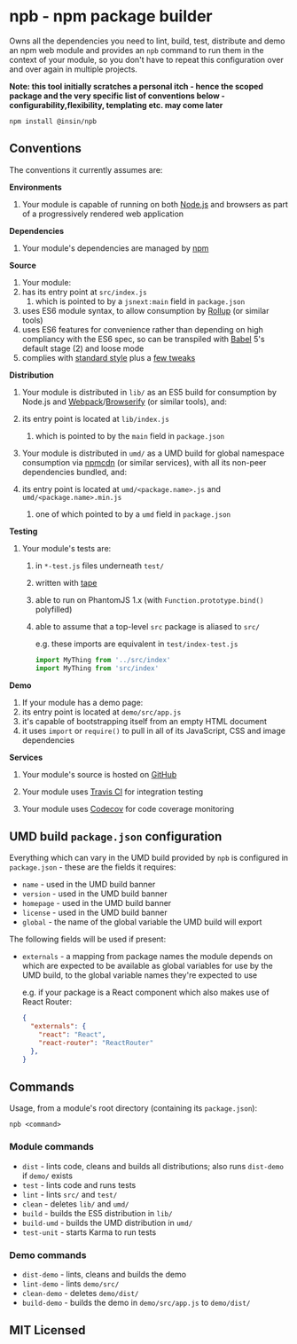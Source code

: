 # npb - npm package builder

Owns all the dependencies you need to lint, build, test, distribute and demo an npm web module and provides an `npb` command to run them in the context of your module, so you don't have to repeat this configuration over and over again in multiple projects.

**Note: this tool initially scratches a personal itch - hence the scoped package and the very specific list of conventions below - configurability,flexibility, templating etc. may come later**

```
npm install @insin/npb
```

## Conventions

The conventions it currently assumes are:

**Environments**

1. Your module is capable of running on both [Node.js](https://nodejs.or) and browsers as part of a progressively rendered web application

**Dependencies**

1. Your module's dependencies are managed by [npm](https://www.npmjs.com/)

**Source**

1. Your module:
  1. has its entry point at `src/index.js`
     1. which is pointed to by a `jsnext:main` field in `package.json`
  1. uses ES6 module syntax, to allow consumption by [Rollup](https://github.com/rollup/rollup) (or similar tools)
  1. uses ES6 features for convenience rather than depending on high compliancy with the ES6 spec, so can be transpiled with [Babel](http://babeljs.io) 5's default stage (2) and loose mode
  1. complies with [standard style](https://github.com/feross/standard) plus a [few tweaks](https://github.com/insin/npb/blob/master/.eslintrc)

**Distribution**

1. Your module is distributed in `lib/` as an ES5 build for consumption by Node.js and [Webpack](https://github.com/webpack/webpack/)/[Browserify](https://github.com/substack/node-browserify) (or similar tools), and:
  1. its entry point is located at `lib/index.js`
     1. which is pointed to by the `main` field in `package.json`

1. Your module is distributed in `umd/` as a UMD build for global namespace consumption via [npmcdn](https://npmcdn.com) (or similar services), with all its non-peer dependencies bundled, and:
  1. its entry point is located at `umd/<package.name>.js` and `umd/<package.name>.min.js`
     1. one of which pointed to by a `umd` field in `package.json`

**Testing**

1. Your module's tests are:
   1. in `*-test.js` files underneath `test/`
   1. written with [tape](https://github.com/substack/tape)
   1. able to run on PhantomJS 1.x (with `Function.prototype.bind()` polyfilled)
   1. able to assume that a top-level `src` package is aliased to `src/`

      e.g. these imports are equivalent in `test/index-test.js`

      ```javascript
      import MyThing from '../src/index'
      import MyThing from 'src/index'
      ```

**Demo**

1. If your module has a demo page:
  1. its entry point is located at `demo/src/app.js`
  1. it's capable of bootstrapping itself from an empty HTML document
  1. it uses `import` or `require()` to pull in all of its JavaScript, CSS and image dependencies

**Services**

1. Your module's source is hosted on [GitHub](https://github.com)

1. Your module uses [Travis CI](https://travis-ci.org/) for integration testing

1. Your module uses [Codecov](https://codecov.io) for code coverage monitoring

## UMD build `package.json` configuration

Everything which can vary in the UMD build provided by `npb` is configured in `package.json` - these are the fields it requires:

* `name` - used in the UMD build banner
* `version` - used in the UMD build banner
* `homepage` - used in the UMD build banner
* `license` - used in the UMD build banner
* `global` - the name of the global variable the UMD build will export

The following fields will be used if present:

* `externals` - a mapping from package names the module depends on which are expected to be available as global variables for use by the UMD build, to the global variable names they're expected to use

  e.g. if your package is a React component which also makes use of React Router:

  ```json
  {
    "externals": {
      "react": "React",
      "react-router": "ReactRouter"
    },
  }
  ```

## Commands

Usage, from a module's root directory (containing its `package.json`):

```
npb <command>
```

### Module commands

* `dist` - lints code, cleans and builds all distributions; also runs `dist-demo` if `demo/` exists
* `test` - lints code and runs tests
* `lint` - lints `src/` and `test/`
* `clean` - deletes `lib/` and `umd/`
* `build` - builds the ES5 distribution in `lib/`
* `build-umd` - builds the UMD distribution in `umd/`
* `test-unit` - starts Karma to run tests

### Demo commands

* `dist-demo` - lints, cleans and builds the demo
* `lint-demo` - lints `demo/src/`
* `clean-demo` - deletes `demo/dist/`
* `build-demo` - builds the demo in `demo/src/app.js` to `demo/dist/`

## MIT Licensed
